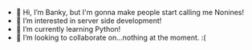 - 👋 Hi, I’m Banky, but I'm gonna make people start calling me Nonines!
- 👀 I’m interested in server side development!
- 🌱 I’m currently learning Python!
- 💞️ I’m looking to collaborate on...nothing at the moment. :(


<!---
Olash-Banky/Olash-Banky is a ✨ special ✨ repository because its `README.md` (this file) appears on your GitHub profile.
You can click the Preview link to take a look at your changes.
--->
